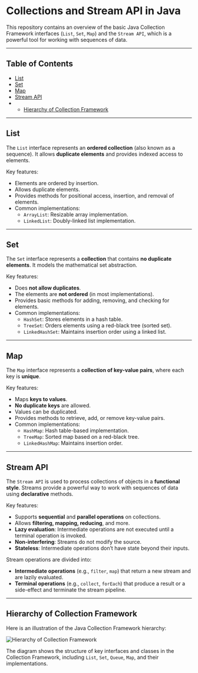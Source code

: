 # Collections and Stream API in Java

This repository contains an overview of the basic Java Collection Framework interfaces (`List`, `Set`, `Map`) and the `Stream API`, which is a powerful tool for working with sequences of data.

---

## Table of Contents

- [List](#list)
- [Set](#set)
- [Map](#map)
- [Stream API](#stream-api)
- - [Hierarchy of Collection Framework](#hierarchy-of-collection-framework)


---

## List

The `List` interface represents an **ordered collection** (also known as a sequence). It allows **duplicate elements** and provides indexed access to elements.

Key features:
- Elements are ordered by insertion.
- Allows duplicate elements.
- Provides methods for positional access, insertion, and removal of elements.
- Common implementations:
  - `ArrayList`: Resizable array implementation.
  - `LinkedList`: Doubly-linked list implementation.

---

## Set

The `Set` interface represents a **collection** that contains **no duplicate elements**. It models the mathematical set abstraction.

Key features:
- Does **not allow duplicates**.
- The elements are **not ordered** (in most implementations).
- Provides basic methods for adding, removing, and checking for elements.
- Common implementations:
  - `HashSet`: Stores elements in a hash table.
  - `TreeSet`: Orders elements using a red-black tree (sorted set).
  - `LinkedHashSet`: Maintains insertion order using a linked list.

---

## Map

The `Map` interface represents a **collection of key-value pairs**, where each key is **unique**.

Key features:
- Maps **keys to values**.
- **No duplicate keys** are allowed.
- Values can be duplicated.
- Provides methods to retrieve, add, or remove key-value pairs.
- Common implementations:
  - `HashMap`: Hash table-based implementation.
  - `TreeMap`: Sorted map based on a red-black tree.
  - `LinkedHashMap`: Maintains insertion order.

---

## Stream API

The `Stream API` is used to process collections of objects in a **functional style**. Streams provide a powerful way to work with sequences of data using **declarative** methods.

Key features:
- Supports **sequential** and **parallel operations** on collections.
- Allows **filtering, mapping, reducing**, and more.
- **Lazy evaluation**: Intermediate operations are not executed until a terminal operation is invoked.
- **Non-interfering**: Streams do not modify the source.
- **Stateless**: Intermediate operations don’t have state beyond their inputs.

Stream operations are divided into:
- **Intermediate operations** (e.g., `filter`, `map`) that return a new stream and are lazily evaluated.
- **Terminal operations** (e.g., `collect`, `forEach`) that produce a result or a side-effect and terminate the stream pipeline.

---

## Hierarchy of Collection Framework

Here is an illustration of the Java Collection Framework hierarchy:

![Hierarchy of Collection Framework](assets/collection-hierarchy.png)

The diagram shows the structure of key interfaces and classes in the Collection Framework, including `List`, `Set`, `Queue`, `Map`, and their implementations.

